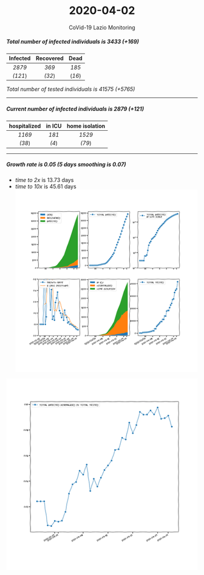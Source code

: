 <div align='center'>

# 2020-04-02
CoVid-19 Lazio Monitoring
</div>

##### Total number of infected individuals is 3433 (+169)
Infected | Recovered | Dead
:---: | :---: | :---:
*2879* | *369* | *185*
*(121*) | *(32*) | (*16*)

*Total number of tested individuals is 41575 (+5765)*
***
##### Current number of infected individuals is 2879 (+121)
hospitalized | in ICU | home isolation
:---: | :---: | :---:
*1169* |*181* |*1529*
*(38*) |*(4*) |*(79*)
***
##### Growth rate is 0.05 (5 days smoothing is 0.07)
- *time to 2x* is 13.73 days
- *time to 10x* is 45.61 days
![stats][stats]

![infected_normalized][infected_normalized]

[stats]: stats_Lazio.png
[infected_normalized]: infected_normalized_Lazio.png
